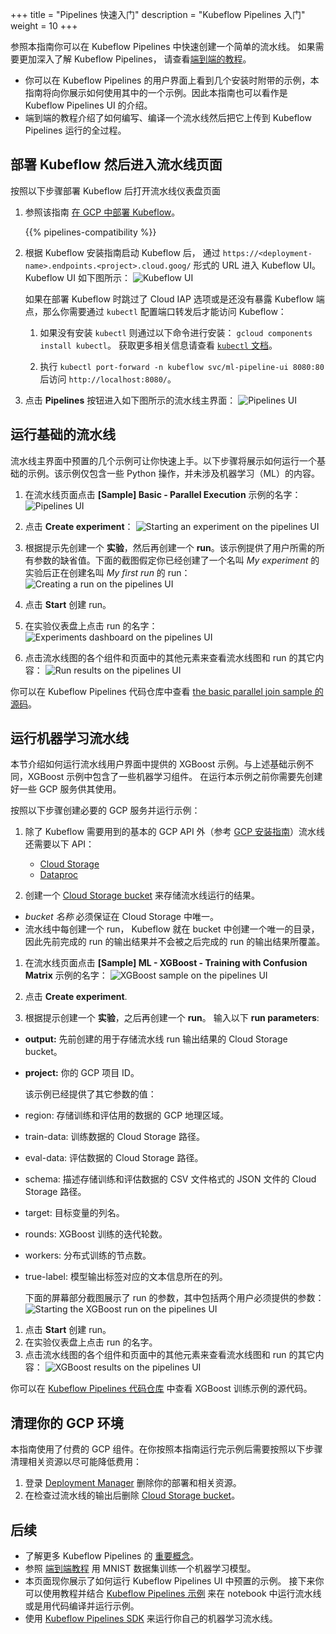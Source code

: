 +++
title = "Pipelines 快速入门"
description = "Kubeflow Pipelines 入门"
weight = 10
+++

参照本指南你可以在 Kubeflow Pipelines 中快速创建一个简单的流水线。
如果需要更加深入了解 Kubeflow Pipelines， 请查看[端到端的教程](/docs/gke/pipelines-tutorial/)。

* 你可以在 Kubeflow Pipelines 的用户界面上看到几个安装时附带的示例，本指南将向你展示如何使用其中的一个示例。因此本指南也可以看作是 Kubeflow Pipelines UI 的介绍。
* 端到端的教程介绍了如何编写、编译一个流水线然后把它上传到 Kubeflow Pipelines 运行的全过程。

## 部署 Kubeflow 然后进入流水线页面

按照以下步骤部署 Kubeflow 后打开流水线仪表盘页面

1. 参照该指南 [在 GCP 中部署 Kubeflow](/docs/gke/deploy/)。

    {{% pipelines-compatibility %}} 

1. 根据 Kubeflow 安装指南启动 Kubeflow 后， 通过 `https://<deployment-name>.endpoints.<project>.cloud.goog/` 形式的 URL 进入 Kubeflow UI。 Kubeflow UI 如下图所示：
  <img src="/docs/images/central-ui.png" 
    alt="Kubeflow UI"
    class="mt-3 mb-3 border border-info rounded">

    如果在部署 Kubeflow 时跳过了 Cloud IAP 选项或是还没有暴露 Kubeflow 端点，那么你需要通过 `kubectl` 配置端口转发后才能访问 Kubeflow：
    
    1. 如果没有安装 `kubectl` 则通过以下命令进行安装： 
      `gcloud components install kubectl`。 获取更多相关信息请查看 
      [`kubectl` 
      文档](https://kubernetes.io/docs/tasks/tools/install-kubectl/)。

    1. 执行 ```kubectl port-forward -n kubeflow svc/ml-pipeline-ui 8080:80``` 后访问 `http://localhost:8080/`。

1. 点击 **Pipelines** 按钮进入如下图所示的流水线主界面：
  <img src="/docs/images/pipelines-ui.png" 
    alt="Pipelines UI"
    class="mt-3 mb-3 border border-info rounded">

## 运行基础的流水线

流水线主界面中预置的几个示例可让你快速上手。以下步骤将展示如何运行一个基础的示例。该示例仅包含一些 Python 操作，并未涉及机器学习（ML）的内容。

1. 在流水线页面点击 **\[Sample\] Basic - Parallel Execution** 示例的名字：
  <img src="/docs/images/click-pipeline-sample.png" 
    alt="Pipelines UI"
    class="mt-3 mb-3 border border-info rounded">

1. 点击 **Create experiment**：
  <img src="/docs/images/pipelines-start-experiment.png" 
    alt="Starting an experiment on the pipelines UI"
    class="mt-3 mb-3 border border-info rounded">

1. 根据提示先创建一个 **实验**，然后再创建一个 **run**。该示例提供了用户所需的所有参数的缺省值。下面的截图假定你已经创建了一个名叫 _My experiment_ 的实验后正在创建名叫 _My first run_ 的 run：
  <img src="/docs/images/pipelines-start-run.png" 
    alt="Creating a run on the pipelines UI"
    class="mt-3 mb-3 border border-info rounded">

1. 点击 **Start** 创建 run。
1. 在实验仪表盘上点击 run 的名字：
  <img src="/docs/images/pipelines-experiments-dashboard.png" 
    alt="Experiments dashboard on the pipelines UI"
    class="mt-3 mb-3 border border-info rounded">

1. 点击流水线图的各个组件和页面中的其他元素来查看流水线图和 run 的其它内容：
  <img src="/docs/images/pipelines-basic-run.png" 
    alt="Run results on the pipelines UI"
    class="mt-3 mb-3 border border-info rounded">

你可以在 Kubeflow Pipelines 代码仓库中查看 [the basic parallel join sample 的源码](https://github.com/kubeflow/pipelines/blob/master/samples/core/parallel_join/parallel_join.py)。

## 运行机器学习流水线

本节介绍如何运行流水线用户界面中提供的 XGBoost 示例。与上述基础示例不同，XGBoost 示例中包含了一些机器学习组件。
在运行本示例之前你需要先创建好一些 GCP 服务供其使用。

按照以下步骤创建必要的 GCP 服务并运行示例：

1. 除了 Kubeflow 需要用到的基本的 GCP API 外（参考
  [GCP 安装指南](/docs/gke/deploy/project-setup)）流水线还需要以下 API：

    * [Cloud Storage](https://console.cloud.google.com/apis/library/storage-component.googleapis.com)
    * [Dataproc](https://console.cloud.google.com/apis/library/dataproc.googleapis.com)

1. 创建一个 
  [Cloud Storage bucket](https://console.cloud.google.com/storage/create-bucket) 
  来存储流水线运行的结果。

  * *bucket 名称* 必须保证在 Cloud Storage 中唯一。
  * 流水线中每创建一个 run， Kubeflow 就在 bucket 中创建一个唯一的目录，因此先前完成的 run 的输出结果并不会被之后完成的 run 的输出结果所覆盖。

1. 在流水线页面点击
  **\[Sample\] ML - XGBoost - Training with Confusion Matrix** 示例的名字：
  <img src="/docs/images/click-xgboost-sample.png" 
    alt="XGBoost sample on the pipelines UI"
    class="mt-3 mb-3 border border-info rounded">

1. 点击 **Create experiment**.
1. 根据提示创建一个 **实验**，之后再创建一个 **run**。
  输入以下 **run parameters**:

  * **output:** 先前创建的用于存储流水线 run 输出结果的 Cloud Storage bucket。
  * **project:** 你的 GCP 项目 ID。

    该示例已经提供了其它参数的值：

  * region: 存储训练和评估用的数据的 GCP 地理区域。
  * train-data: 训练数据的 Cloud Storage 路径。
  * eval-data: 评估数据的 Cloud Storage 路径。
  * schema: 描述存储训练和评估数据的 CSV 文件格式的 JSON 文件的 Cloud Storage 路径。
  * target: 目标变量的列名。
  * rounds: XGBoost 训练的迭代轮数。
  * workers: 分布式训练的节点数。
  * true-label: 模型输出标签对应的文本信息所在的列。

    下面的屏幕部分截图展示了 run 的参数，其中包括两个用户必须提供的参数：
    <img src="/docs/images/pipelines-start-xgboost-run.png" 
      alt="Starting the XGBoost run on the pipelines UI"
      class="mt-3 mb-3 border border-info rounded">

1. 点击 **Start** 创建 run。
1. 在实验仪表盘上点击 run 的名字。
1. 点击流水线图的各个组件和页面中的其他元素来查看流水线图和 run 的其它内容：
    <img src="/docs/images/pipelines-xgboost-graph.png" 
      alt="XGBoost results on the pipelines UI"
      class="mt-3 mb-3 border border-info rounded">

你可以在 [Kubeflow Pipelines 
代码仓库](https://github.com/kubeflow/pipelines/tree/master/samples/core/xgboost_training_cm) 中查看 XGBoost 训练示例的源代码。

## 清理你的 GCP 环境

本指南使用了付费的 GCP 组件。在你按照本指南运行完示例后需要按照以下步骤清理相关资源以尽可能降低费用：

1. 登录 [Deployment Manager](https://console.cloud.google.com/dm) 删除你的部署和相关资源。
1. 在检查过流水线的输出后删除 [Cloud Storage bucket](https://console.cloud.google.com/storage)。

## 后续

* 了解更多 Kubeflow Pipelines 的 [重要概念](/docs/pipelines/concepts/)。
* 参照 [端到端教程](/docs/gke/pipelines-tutorial/) 用 MNIST 数据集训练一个机器学习模型。
* 本页面现你展示了如何运行 Kubeflow Pipelines UI 中预置的示例。
  接下来你可以使用教程并结合 [Kubeflow Pipelines 示例](/docs/pipelines/tutorials/build-pipeline/) 来在 notebook 中运行流水线或是用代码编译并运行示例。
* 使用 [Kubeflow Pipelines 
  SDK](/docs/pipelines/sdk/sdk-overview/) 来运行你自己的机器学习流水线。
